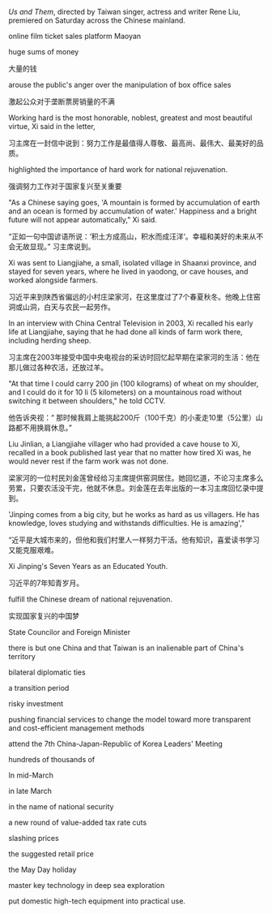 *Us and Them*, directed by Taiwan singer, actress and writer Rene Liu, premiered on Saturday across the Chinese mainland.

online film ticket sales platform Maoyan

huge sums of money

大量的钱

arouse the public's anger over the manipulation of box office sales

激起公众对于垄断票房销量的不满

Working hard is the most honorable, noblest, greatest and most beautiful virtue, Xi said in the letter,

习主席在一封信中说到：努力工作是最值得人尊敬、最高尚、最伟大、最美好的品质。

highlighted the importance of hard work for national rejuvenation.

强调努力工作对于国家复兴至关重要

"As a Chinese saying goes, 'A mountain is formed by accumulation of earth and an ocean is formed by accumulation of water.' Happiness and a bright future will not appear automatically," Xi said.

“正如一句中国谚语所说：’积土方成高山，积水而成汪洋‘。幸福和美好的未来从不会无故显现。” 习主席说到。

Xi was sent to Liangjiahe, a small, isolated village in Shaanxi province, and stayed for seven years, where he lived in yaodong, or cave houses, and worked alongside farmers.

习近平来到陕西省偏远的小村庄梁家河，在这里度过了7个春夏秋冬。他晚上住窑洞或山洞，白天与农民一起劳作。

In an interview with China Central Television in 2003, Xi recalled his early life at Liangjiahe, saying that he had done all kinds of farm work there, including herding sheep.

习主席在2003年接受中国中央电视台的采访时回忆起早期在梁家河的生活：他在那儿做过各种农活，还放过羊。

"At that time I could carry 200 jin (100 kilograms) of wheat on my shoulder, and I could do it for 10 li (5 kilometers) on a mountainous road without switching it between shoulders," he told CCTV.

他告诉央视：“ 那时候我肩上能挑起200斤（100千克）的小麦走10里（5公里）山路都不用换肩休息。”

Liu Jinlian, a Liangjiahe villager who had provided a cave house to Xi, recalled in a book published last year that no matter how tired Xi was, he would never rest if the farm work was not done.

梁家河的一位村民刘金莲曾经给习主席提供窑洞居住。她回忆道，不论习主席多么劳累，只要农活没干完，他就不休息。刘金莲在去年出版的一本习主席回忆录中提到。

 'Jinping comes from a big city, but he works as hard as us villagers. He has knowledge, loves studying and withstands difficulties. He is amazing',"

“近平是大城市来的，但他和我们村里人一样努力干活。他有知识，喜爱读书学习又能克服艰难。

Xi Jinping's Seven Years as an Educated Youth.

习近平的7年知青岁月。

fulfill the Chinese dream of national rejuvenation.

实现国家复兴的中国梦

State Councilor and Foreign Minister 

there is but one China and that Taiwan is an inalienable part of China's territory

bilateral diplomatic ties 

a transition period

risky investment 

pushing financial services to change the model toward more transparent and cost-efficient management methods

attend the 7th China-Japan-Republic of Korea Leaders' Meeting

hundreds of thousands of

In mid-March

in late March 

 in the name of national security

a new round of value-added tax rate cuts

slashing prices

the suggested retail price

the May Day holiday

master key technology in deep sea exploration

put domestic high-tech equipment into practical use.